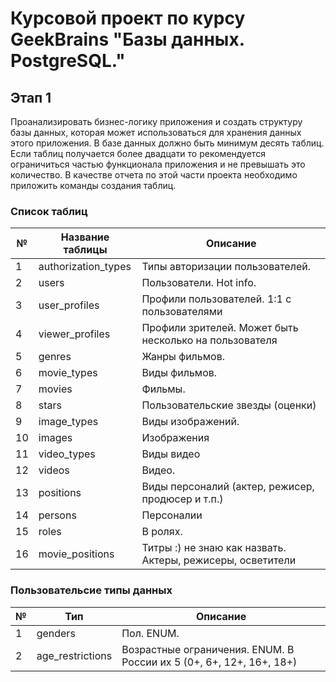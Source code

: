 # Курсовой проект по курсу GeekBrains "Базы данных. PostgreSQL."

## Этап 1

Проанализировать бизнес-логику приложения и создать структуру базы данных, которая
может использоваться для хранения данных этого приложения. В базе данных должно быть
минимум десять таблиц. Если таблиц получается более двадцати то рекомендуется
ограничиться частью функционала приложения и не превышать это количество. В качестве
отчета по этой части проекта необходимо приложить команды создания таблиц.

### Список таблиц

| №   | Название таблицы    | Описание                                                   |
| --- | ------------------- | ---------------------------------------------------------- |
| 1   | authorization_types | Типы авторизации пользователей.                            |
| 2   | users               | Пользователи. Hot info.                                    |
| 3   | user_profiles       | Профили пользователей. 1:1 с пользователями                |
| 4   | viewer_profiles     | Профили зрителей. Может быть несколько на пользователя     |
| 5   | genres              | Жанры фильмов.                                             |
| 6   | movie_types         | Виды фильмов.                                              |
| 7   | movies              | Фильмы.                                                    |
| 8   | stars               | Пользовательские звезды (оценки)                           |
| 9   | image_types         | Виды изображений.                                          |
| 10  | images              | Изображения                                                |
| 11  | video_types         | Виды видео                                                 |
| 12  | videos              | Видео.                                                     |
| 13  | positions           | Виды персоналий (актер, режисер, продюсер и т.п.)          |
| 14  | persons             | Персоналии                                                 |
| 15  | roles               | В ролях.                                                   |
| 16  | movie_positions     | Титры :) не знаю как назвать. Актеры, режисеры, осветители |

### Пользовательсие типы данных

| №   | Тип              | Описание                                                            |
| --- | ---------------- | ------------------------------------------------------------------- |
| 1   | genders          | Пол. ENUM.                                                          |
| 2   | age_restrictions | Возрастные ограничения. ENUM. В России их 5 (0+, 6+, 12+, 16+, 18+) |

